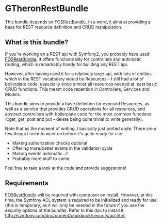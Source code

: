 # GTheronRestBundle

This bundle depends on [FOSRestBundle](https://github.com/FriendsOfSymfony/FOSRestBundle). In a word, it aims at providing a base for REST resource definition and CRUD manipulation.

## What is this bundle?

If you're working on a REST api with Symfony2, you probably have used [FOSRestBundle](https://github.com/FriendsOfSymfony/FOSRestBundle). It offers functionnality for controllers and automatic routing, which is remarkably handy for building any REST api.

However, after having used it for a relatively large api, with lots of entities - which in the REST vocabulary would be Resources - I still had a lot of boilerplate code, especially since almost all resources needed at least basic CRUD functions.
This meant code repetition in Controllers, Services and Models.

This bundle aims to provide a base definition for exposed Resources, as well as a service that provides CRUD operations for all resources, and abstract controllers with boilerplate code for the most common functions (cget, get, post and put - delete being quite trivial to write generally).

Note that as the moment of writing, I basically just ported code. There are a few things I need to work on before it's quite ready for use:
* Making authorization checks optional
* Offering more/better events in the validation cycle
* Making events automatic...?
* Probably more stuff to come

Feel free to take a look at the code and provide suggestions!

## Requirements

[FOSRestBundle](https://github.com/FriendsOfSymfony/FOSRestBundle) will be required with composer on install.
However, at this time, the Symfony ACL system is required to be initialized and ready for use (this is temporary, as it will only be needed in the future if you use the security options of the bundle).
Refer to this doc to install it: http://symfony.com/doc/current/cookbook/security/acl.html
